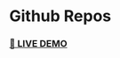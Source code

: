 # Github Repos

### <a href="https://mhmd-tarek-mhmd.github.io/Github-Repos/" target="_blank">🔴 LIVE DEMO</a>
